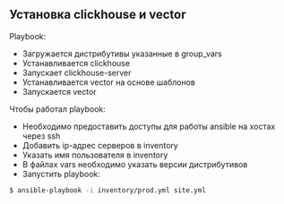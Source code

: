 ## Установка clickhouse и vector

Playbook:
 - Загружается дистрибутивы указанные в group_vars
 - Устанавливается clickhouse
 - Запускает clickhouse-server
 - Устанавливается vector на основе шаблонов
 - Запускается vector

Чтобы работал playbook:
 - Необходимо предоставить доступы для работы ansible на хостах через ssh
 - Добавить ip-адрес серверов в inventory
 - Указать имя пользователя в inventory
 - В файлах vars необходимо указать версии дистрибутивов
 - Запустить playbook:

```bash
$ ansible-playbook -i inventory/prod.yml site.yml
```